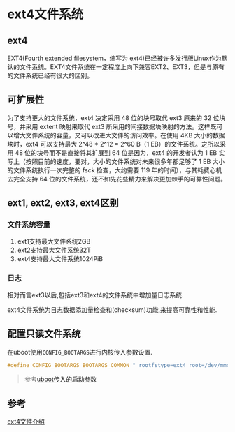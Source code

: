 # ext4文件系统


## ext4

EXT4(Fourth extended filesystem，缩写为 ext4)已经被许多发行版Linux作为默认的文件系统。EXT4文件系统在一定程度上向下兼容EXT2、EXT3，但是与原有的文件系统已经有很大的区别。

## 可扩展性

为了支持更大的文件系统，ext4 决定采用 48 位的块号取代 ext3 原来的 32 位块号，并采用 extent 映射来取代 ext3 所采用的间接数据块映射的方法。这样既可以增大文件系统的容量，又可以改进大文件的访问效率。在使用 4KB 大小的数据块时，ext4 可以支持最大 2^48 * 2^12 = 2^60 B（1 EB）的文件系统。之所以采用 48 位的块号而不是直接将其扩展到 64 位是因为，ext4 的开发者认为 1 EB 实际上（按照目前的速度，要对，大小的文件系统对未来很多年都足够了 1 EB 大小的文件系统执行一次完整的 fsck 检查，大约需要 119 年的时间），与其耗费心机去完全支持 64 位的文件系统，还不如先花些精力来解决更加棘手的可靠性问题。

## ext1, ext2, ext3, ext4区别

### 文件系统容量

1. ext1支持最大文件系统2GB
2. ext2支持最大文件系统32T
3. ext4支持最大文件系统1024PiB

### 日志

相对而言ext3以后,包括ext3和ext4的文件系统中增加量日志系统.

ext4文件系统为日志数据添加量检查和(checksum)功能,来提高可靠性和性能.

## 配置只读文件系统

在uboot使用`CONFIG_BOOTARGS`进行内核传入参数设置.

``` C
#define CONFIG_BOOTARGS BOOTARGS_COMMON " rootfstype=ext4 root=/dev/mmcblk0p7 rootdelay=3 ro"
```
>参考[uboot传入的启动参数](/linux_kernel/uboot_bootargs_set.md)

## 参考

[ext4文件介绍](!http://blog.csdn.net/robinlovesnow/article/details/7567037)
